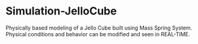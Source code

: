 Simulation-JelloCube
====================

Physically based modeling of a Jello Cube built using Mass Spring System. Physical conditions and behavior can be modified and seen in REAL-TIME.  